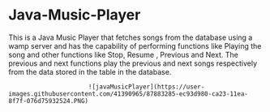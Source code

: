 # Java-Music-Player
This is a Java Music Player that fetches songs from the database using a wamp server and has the capability of performing functions like Playing the song and other functions like Stop, Resume , Previous and Next. The previous and next functions play the previous and next songs respectively from the data stored in the table in the database.






                          ![javaMusicPlayer](https://user-images.githubusercontent.com/41390965/87883285-ec93d980-ca23-11ea-8f7f-076d75932524.PNG)
